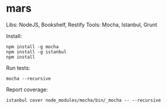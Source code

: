 mars
====

Libs: NodeJS, Bookshelf, Restify
Tools: Mocha, Istanbul, Grunt


Install:

    npm install -g mocha
    npm install -g istanbul
    npm install

Run tests:

    mocha --recursive

Report coverage:

    istanbul cover node_modules/mocha/bin/_mocha -- --recursive

